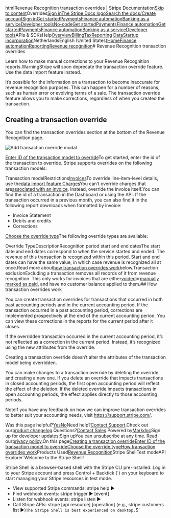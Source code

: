 htmlRevenue Recognition transaction overrides | Stripe Documentation[Skip to content](#main-content)Overrides[Sign in](https://dashboard.stripe.com/login?redirect=https%3A%2F%2Fdocs.stripe.com%2Frevenue-recognition%2Foverrides)[The Stripe Docs logo](/)[Search the docs/](#)[Create account](https://dashboard.stripe.com/register)[Sign in](https://dashboard.stripe.com/login?redirect=https%3A%2F%2Fdocs.stripe.com%2Frevenue-recognition%2Foverrides)[Get started](/get-started)[Payments](/payments)[Finance automation](/finance-automation)[Banking as a service](/financial-services)[Developer tools](/development)[No-code](/no-code)[Get started](/get-started)[Payments](/payments)[Finance automation](/finance-automation)[](#)[Get started](/get-started)[Payments](/payments)[Finance automation](/finance-automation)[Banking as a service](/financial-services)[Developer tools](/development)[](#)APIs & SDKsHelp[Overview](/docs/finance-automation)[Billing](#)[Tax](#)[Reporting](#)
[Data](#)[Startup incorporation](#)NetherlandsEnglish (United States)[](#)[](#)[Home](/docs)[Finance automation](/docs/finance-automation)[Reporting](/docs/stripe-reports)[Revenue recognition](/docs/revenue-recognition)# Revenue Recognition transaction overrides

Learn how to make manual corrections to your Revenue Recognition reports.WarningStripe will soon deprecate the transaction override feature. Use the data import feature instead.

It’s possible for the information on a transaction to become inaccurate for revenue recognition purposes. This can happen for a number of reasons, such as human error or evolving terms of a sale. The transaction override feature allows you to make corrections, regardless of when you created the transaction.

## Creating a transaction override

You can find the transaction overrides section at the bottom of the Revenue Recognition page.

![Add transaction override modal](https://b.stripecdn.com/docs-statics-srv/assets/transaction-override-add-modal.8d198b30d4dc9c1a53fa374d4d647550.png)

[Enter ID of the transaction model to override](#model)To get started, enter the id of the transaction to override. Stripe supports overrides on the following transaction models:

Transaction modelRestrictions[Invoices](/api/invoices)To override line-item-level details, use the[data import feature](/revenue-recognition/data-import).[Charges](/api/charges)You can’t override charges that are[associated with an invoice](/api/charges/object#charge_object-invoice). Instead, override the invoice itself.You can find the id of a transaction in the Dashboard or using the API. If the transaction occurred in a previous month, you can also find it in the following report downloads when formatted by invoice:

- Invoice Statement
- Debits and credits
- Corrections

[Choose the override type](#override)The following override types are available:

Override TypeDescriptionRecognition period start and end datesThe start date and end dates correspond to when the service started and ended. The revenue of this transaction is recognized within this period. Start and end dates can have the same value, in which case revenue is recognized all at once.Read more about[how transaction overrides work](/revenue-recognition/overrides#how-transaction-overrides-work)below.Transaction exclusionExcluding a transaction removes all records of it from revenue recognition. This only works for invoices that are either[voided](/invoicing/overview#void)or[manually marked as paid](/invoicing/overview#paid), and have no customer balance applied to them.## How transaction overrides work

You can create transaction overrides for transactions that occurred in both past accounting periods and in the current accounting period. If the transaction occurred in a past accounting period, corrections are implemented prospectively at the end of the current accounting period. You can view these corrections in the reports for the current period after it closes.

If the overridden transaction occurred in the current accounting period, it’s not reflected as a correction in the current period. Instead, it’s recognized using the new attributes from the override.

Creating a transaction override doesn’t alter the attributes of the transaction model being overridden.

You can make changes to a transaction override by deleting the override and creating a new one. If you delete an override that impacts transactions in closed accounting periods, the first open accounting period will reflect the effect of the deletion. If the deleted override impacts transactions in open accounting periods, the effect applies directly to those accounting periods.

NoteIf you have any feedback on how we can improve transaction overrides to better suit your accounting needs, visit https://support.stripe.com/.

Was this page helpful?[Yes](#)[No](#)Need help?[Contact Support](https://support.stripe.com/).Check out our[product changelog](https://stripe.com/blog/changelog).Questions?[Contact Sales](https://stripe.com/contact/sales).Powered by[Markdoc](https://markdoc.dev)Sign up for developer updates:Sign upYou can unsubscribe at any time. Read our[privacy policy](https://stripe.com/privacy).On this page[Creating a transaction override](#creating-a-transaction-override)[Enter ID of the transaction model to override](#model)[Choose the override type](#override)[How transaction overrides work](#how-transaction-overrides-work)Products Used[Revenue Recognition](/billing/revenue-recognition)Stripe ShellTest modeAPI Explorer[](https://stripe.com/docs/stripe-cli#install)`Welcome to the Stripe Shell!

Stripe Shell is a browser-based shell with the Stripe CLI pre-installed. Log in to your
Stripe account and press Control + Backtick (`) on your keyboard to start managing your Stripe
resources in test mode.

- View supported Stripe commands: stripe help ▶️
- Find webhook events: stripe trigger ▶️ [event]
- Listen for webhook events: stripe listen ▶
- Call Stripe APIs: stripe [api resource] [operation] (e.g., stripe customers list ▶️)`The Stripe Shell is best experienced on desktop.`$`